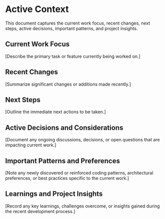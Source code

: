 # Active Context

This document captures the current work focus, recent changes, next steps, active decisions, important patterns, and project insights.

## Current Work Focus
[Describe the primary task or feature currently being worked on.]

## Recent Changes
[Summarize significant changes or additions made recently.]

## Next Steps
[Outline the immediate next actions to be taken.]

## Active Decisions and Considerations
[Document any ongoing discussions, decisions, or open questions that are impacting current work.]

## Important Patterns and Preferences
[Note any newly discovered or reinforced coding patterns, architectural preferences, or best practices specific to the current work.]

## Learnings and Project Insights
[Record any key learnings, challenges overcome, or insights gained during the recent development process.]
